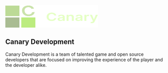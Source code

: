 <img src="assets/CanaryLogoGreenBanner.png" width="290px" height="70px">

## Canary Development

Canary Development is a team of talented game and open source developers that are focused on improving the experience of the player and the developer alike.